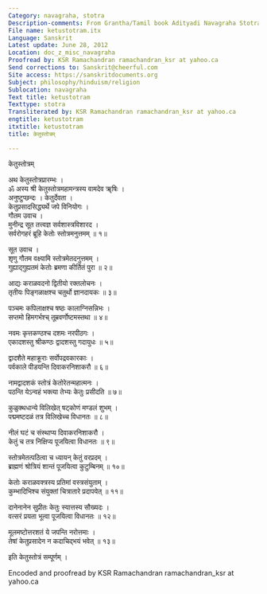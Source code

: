 ```yaml
---
Category: navagraha, stotra
Description-comments: From Grantha/Tamil book Adityadi Navagraha Stotra
File name: ketustotram.itx
Language: Sanskrit
Latest update: June 28, 2012
Location: doc_z_misc_navagraha
Proofread by: KSR Ramachandran ramachandran_ksr at yahoo.ca
Send corrections to: Sanskrit@cheerful.com
Site access: https://sanskritdocuments.org
Subject: philosophy/hinduism/religion
Sublocation: navagraha
Text title: ketustotram
Texttype: stotra
Transliterated by: KSR Ramachandran ramachandran_ksr at yahoo.ca
engtitle: ketustotram
itxtitle: ketustotram
title: केतुस्तोत्रम्

---
```

  
 केतुस्तोत्रम्   
  
अथ केतुस्तोत्रप्रारम्भः ।  
ॐ अस्य श्री केतुस्तोत्रमहामन्त्रस्य वामदेव ॠषिः ।  
अनुष्टुप्छन्दः । केतुर्देवता ।  
केतुप्रसादसिद्ध्यर्थे जपे विनियोगः ।  
गौतम उवाच ।  
मुनीन्द्र सूत तत्त्वज्ञ सर्वशास्त्रविशारद ।  
सर्वरोगहरं ब्रूहि केतोः स्तोत्रमनुत्तमम् ॥ १॥  
  
सूत उवाच ।  
शृणु गौतम वक्ष्यामि स्तोत्रमेतदनुत्तमम् ।  
गुह्याद्गुह्यतमं केतोः ब्रमणा कीर्तितं पुरा ॥ २॥  
  
आद्यः कराळवदनो द्वितीयो रक्तलोचनः ।  
तृतीयः पिङ्गळाक्षश्च चतुर्थो ज्ञानदायकः ॥ ३॥  
  
पञ्चमः कपिलाक्षश्च षष्ठः कालाग्निसन्निभः ।  
सप्तमो हिमगर्भश्च् तूम्रवर्णोष्टमस्तथा ॥ ४॥  
  
नवमः कृत्तकण्ठश्च दशमः नरपीठगः ।  
एकादशस्तु श्रीकण्ठः द्वादशस्तु गदायुधः ॥ ५॥  
  
द्वादशैते महाक्रूराः सर्वोपद्रवकारकाः ।  
पर्वकाले पीडयन्ति दिवाकरनिशाकरौ ॥ ६॥  
  
नामद्वादशकं स्तोत्रं केतोरेतन्महात्मनः ।  
पठन्ति येऽन्वहं भक्त्या तेभ्यः केतुः प्रसीदति ॥ ७॥  
  
कुळुक्थधान्ये विलिखेत् षट्कोणं मण्डलं शुभम् ।  
पद्ममष्टदळं तत्र विलिखेच्च विधानतः ॥ ८॥  
  
नीलं घटं च संस्थाप्य दिवाकरनिशाकरौ ।  
केतुं च तत्र निक्षिप्य पूजयित्वा विधानतः ॥ ९॥  
  
स्तोत्रमेतत्पठित्वा च ध्यायन् केतुं वरप्रदम् ।  
ब्राह्मणं श्रोत्रियं शान्तं पूजयित्वा कुटुम्बिनम् ॥ १०॥  
  
केतोः कराळवक्त्रस्य प्रतिमां वस्त्रसंयुताम् ।  
कुम्भादिभिश्च संयुक्तां चित्रातारे प्रदापयेत् ॥ ११॥  
  
दानेनानेन सुप्रीतः केतुः स्यात्तस्य सौख्यदः ।  
वत्सरं प्रयता भूत्वा  पूजयित्वा विधानतः ॥ १२॥  
  
मूलमष्टोत्तरशतं ये जपन्ति नरोत्तमाः ।  
तेषां केतुप्रसादेन न कदाचिद्भयं भवेत् ॥ १३॥  
  
   इति केतुस्तोत्रं सम्पूर्णम् ।  
  
Encoded and proofread by KSR Ramachandran ramachandran\_ksr at yahoo.ca  
  
